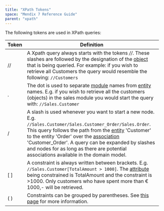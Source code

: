 ```yaml
---
title: "XPath Tokens"
space: "Mendix 7 Reference Guide"
parent: "xpath"
---
```



The following tokens are used in XPath queries:

| Token | Definition |
| --- | --- |
| // | A Xpath query always starts with the tokens _//_. These slashes are followed by the designation of the [object](entities) that is being queried. For example: if you wish to retrieve all Customers the query would resemble the following: `//Customers` |
| . | The dot is used to separate [module](modules) names from [entity](entities) names. E.g. if you wish to retrieve all the customers (objects) in the sales module you would start the query with: `//Sales.Customer` |
| / | A slash is used whenever you want to start a new node. E.g. `//Sales.Customer/Sales.Customer_Order/Sales.Order`. This query follows the path from the [entity](entities) 'Customer' to the entity 'Order' over the [association](associations) 'Customer_Order'. A query can be expanded by slashes and nodes for as long as there are potential associations available in the domain model. |
| [ ] | A constraint is always written between brackets. E.g. `//Sales.Customer[TotalAmount > 1000]`. The [attribute](attributes) being constrained is TotalAmount and the constraint is >1000\. Only customers who have spent more than € 1000,- will be retrieved. |
| ( ) | Constraints can be grouped by parentheses. See [this page](xpath-constraints) for more information. |
